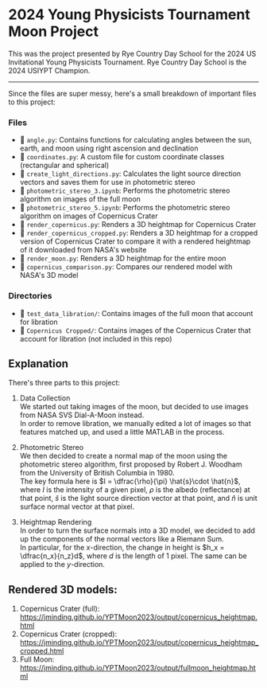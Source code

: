 # 2024 Young Physicists Tournament Moon Project

This was the project presented by Rye Country Day School for the 2024 US Invitational Young Physicists Tournament. Rye Country Day School is the 2024 USIYPT Champion.
<hr>


Since the files are super messy, here's a small breakdown of important files to this project:

### Files
- 📄 `angle.py`: Contains functions for calculating angles between the sun, earth, and moon using right ascension and declination
- 📄 `coordinates.py`: A custom file for custom coordinate classes (rectangular and spherical)
- 📄 `create_light_directions.py`: Calculates the light source direction vectors and saves them for use in photometric stereo
- 📄 `photometric_stereo_3.ipynb`: Performs the photometric stereo algorithm on images of the full moon
- 📄 `photometric_stereo_5.ipynb`: Performs the photometric stereo algorithm on images of Copernicus Crater
- 📄 `render_copernicus.py`: Renders a 3D heightmap for Copernicus Crater
- 📄 `render_copernicus_cropped.py`: Renders a 3D heightmap for a cropped version of Copernicus Crater to compare it with a rendered heightmap of it downloaded from NASA's website
- 📄 `render_moon.py`: Renders a 3D heightmap for the entire moon
- 📄 `copernicus_comparison.py`: Compares our rendered model with NASA's 3D model

### Directories
- 📁 `test_data_libration/`: Contains images of the full moon that account for libration
- 📁 `Copernicus Cropped/`: Contains images of the Copernicus Crater that account for libration (not included in this repo)

## Explanation
There's three parts to this project:
1. Data Collection<br>
We started out taking images of the moon, but decided to use images from NASA SVS Dial-A-Moon instead.<br>
In order to remove libration, we manually edited a lot of images so that features matched up, and used a little MATLAB in the process. 

2. Photometric Stereo<br>
We then decided to create a normal map of the moon using the photometric stereo algorithm, first proposed by Robert J. Woodham from the University of British Columbia in 1980.<br>
The key formula here is $I = \dfrac{\rho}{\pi} \hat{s}\cdot \hat{n}$, where $I$ is the intensity of a given pixel, $\rho$ is the albedo (reflectance) at that point, $\hat{s}$ is the light source direction vector at that point, and $\hat{n}$ is unit surface normal vector at that pixel.

3. Heightmap Rendering<br>
In order to turn the surface normals into a 3D model, we decided to add up the components of the normal vectors like a Riemann Sum.<br>
In particular, for the $x$-direction, the change in height is $h_x = \dfrac{n_x}{n_z}d$, where $d$ is the length of 1 pixel. The same can be applied to the $y$-direction.

## Rendered 3D models:
1. Copernicus Crater (full): https://jminding.github.io/YPTMoon2023/output/copernicus_heightmap.html
2. Copernicus Crater (cropped): https://jminding.github.io/YPTMoon2023/output/copernicus_heightmap_cropped.html
3. Full Moon: https://jminding.github.io/YPTMoon2023/output/fullmoon_heightmap.html